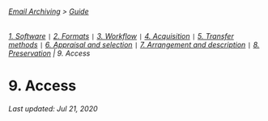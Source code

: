 ###### [Email Archiving](../README.md) > [Guide](./00-introduction.md)
###### [1. Software](./01-software.md) `|` [2. Formats](./02-formats.md) `|` [3. Workflow](./03-workflow.md) `|` [4. Acquisition](./04-acquisition.md) `|` [5. Transfer methods](./05-transfer-methods.md) `|` [6. Appraisal and selection](./06-appraisal-selection.md) `|` [7. Arrangement and description](./07-arrangement-description.md) `|` [8. Preservation](./08-preservation.md) | 9. Access

# 9. Access


###### Last updated: Jul 21, 2020
